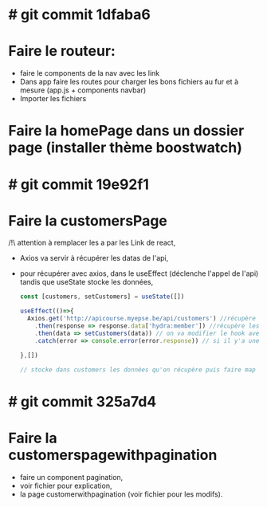 # # git commit 1dfaba6
# Faire le routeur:

- faire le components de la nav avec les link
- Dans app faire les routes pour charger les bons fichiers au fur et à mesure (app.js + components navbar) 
- Importer les fichiers

# Faire la homePage dans un dossier page (installer thème boostwatch)

# # git commit 19e92f1
# Faire la customersPage 

/!\ attention à remplacer les a par les Link de react,

- Axios va servir à récupérer les datas de l'api,
- pour récupérer avec axios, dans le useEffect (déclenche l'appel de l'api) tandis que useState stocke les données,

    ```js
    const [customers, setCustomers] = useState([])
    
    useEffect(()=>{
      Axios.get('http://apicourse.myepse.be/api/customers') //récupère l'url
        .then(response => response.data['hydra:member']) //récupère les membres
        .then(data => setCustomers(data)) // on va modifier le hook avec ce qu'on récupère
        .catch(error => console.error(error.response)) // si il y'a une erreur déclencher message dans la console
    
    },[])
    
    // stocke dans customers les données qu'on récupère puis faire map de customers et y placer les données
    ```
# # git commit 325a7d4
# Faire la customerspagewithpagination

- faire un component pagination,
- voir fichier pour explication,
- la page customerwithpagination (voir fichier pour les modifs).


